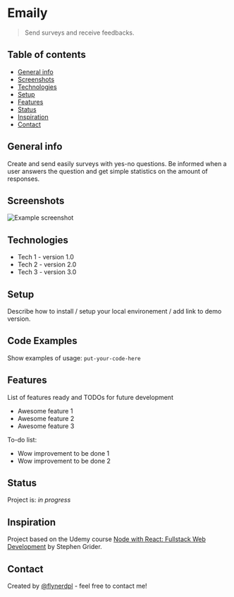 # Emaily
> Send surveys and receive feedbacks. 

## Table of contents
* [General info](#general-info)
* [Screenshots](#screenshots)
* [Technologies](#technologies)
* [Setup](#setup)
* [Features](#features)
* [Status](#status)
* [Inspiration](#inspiration)
* [Contact](#contact)

## General info
Create and send easily surveys with yes-no questions. Be informed when a user answers the question and get simple statistics on the amount of responses.
## Screenshots
![Example screenshot](./img/screenshot.png)

## Technologies
* Tech 1 - version 1.0
* Tech 2 - version 2.0
* Tech 3 - version 3.0

## Setup
Describe how to install / setup your local environement / add link to demo version.

## Code Examples
Show examples of usage:
`put-your-code-here`

## Features
List of features ready and TODOs for future development
* Awesome feature 1
* Awesome feature 2
* Awesome feature 3

To-do list:
* Wow improvement to be done 1
* Wow improvement to be done 2

## Status
Project is: _in progress_

## Inspiration
Project based on the Udemy course [Node with React: Fullstack Web Development](https://www.udemy.com/course/node-with-react-fullstack-web-development/) by Stephen Grider.

## Contact
Created by [@flynerdpl](https://www.flynerd.pl/) - feel free to contact me!
